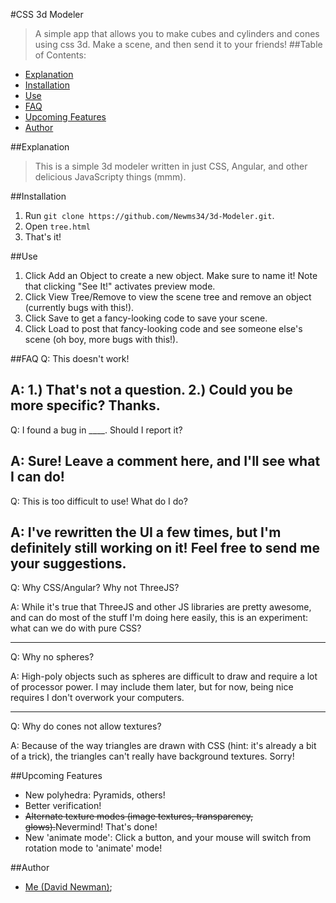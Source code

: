 #CSS 3d Modeler
>A simple app that allows you to make cubes and cylinders and cones using css 3d. Make a scene, and then send it to your friends!
##Table of Contents:

 - [Explanation](#Explanation)
 - [Installation](#Installation)
 - [Use](#Use)
 - [FAQ](#FAQ)
 - [Upcoming Features](#Upcoming-Features)
 - [Author](#Author)

##Explanation 
>This is a simple 3d modeler written in just CSS, Angular, and other delicious JavaScripty things (mmm).

##Installation
 1. Run ```git clone https://github.com/Newms34/3d-Modeler.git```.
 2. Open ```tree.html```
 3. That's it!

##Use 
 1. Click Add an Object to create a new object. Make sure to name it! Note that clicking "See It!" activates preview mode.
 2. Click View Tree/Remove to view the scene tree and remove an object (currently bugs with this!).
 3. Click Save to get a fancy-looking code to save your scene.
 4. Click Load to post that fancy-looking code and see someone else's scene (oh boy, more bugs with this!).

##FAQ 
 Q: This doesn't work!
 
 A: 1.) That's not a question. 2.) Could you be more specific? Thanks.
 ----
 Q: I found a bug in ____. Should I report it?
 
 A: Sure! Leave a comment here, and I'll see what I can do!
 ----
 Q: This is too difficult to use! What do I do?
 
 A: I've rewritten the UI a few times, but I'm definitely still working on it! Feel free to send me your suggestions.
 ----
 Q: Why CSS/Angular? Why not ThreeJS?
 
 A: While it's true that ThreeJS and other JS libraries are pretty awesome, and can do most of the stuff I'm doing here easily, this is an experiment: what can we do with pure CSS?
 
 ----
 Q: Why no spheres? 
 
 A: High-poly objects such as spheres are difficult to draw and require a lot of processor power. I may include them later, but for now, being nice requires I don't overwork your computers.
 
 ----
 Q: Why do cones not allow textures?
 
 A: Because of the way triangles are drawn with CSS (hint: it's already a bit of a trick), the triangles can't really have background textures. Sorry!

##Upcoming Features
 - New polyhedra: Pyramids, others!
 - Better verification! 
 - ~~Alternate texture modes (image textures, transparency, glows).~~Nevermind! That's done!
 - New 'animate mode': Click a button, and your mouse will switch from rotation mode to 'animate' mode!
 
##Author 
 - [Me (David Newman)](https://github.com/Newms34);
 

